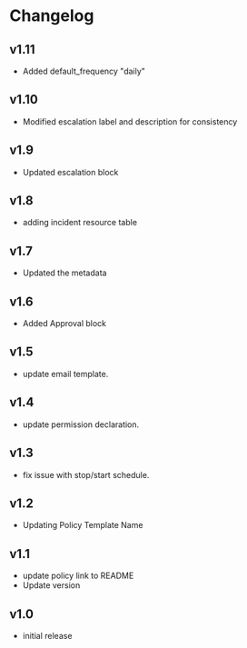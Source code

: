 # Changelog

## v1.11

- Added default_frequency "daily"

## v1.10

- Modified escalation label and description for consistency

## v1.9

- Updated escalation block

## v1.8

- adding incident resource table

## v1.7

- Updated the metadata

## v1.6

- Added Approval block

## v1.5

- update email template.

## v1.4

- update permission declaration.

## v1.3

- fix issue with stop/start schedule.

## v1.2

- Updating Policy Template Name

## v1.1

- update policy link to README
- Update version

## v1.0

- initial release
